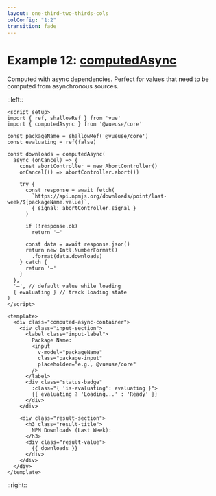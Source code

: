 ```yaml
---
layout: one-third-two-thirds-cols
colConfig: "1:2"
transition: fade
---
```


# Example 12: [computedAsync](https://vueuse.org/core/computedAsync/)

Computed with async dependencies. Perfect for values that need to be computed from asynchronous sources.

::left::

```vue
<script setup>
import { ref, shallowRef } from 'vue'
import { computedAsync } from '@vueuse/core'

const packageName = shallowRef('@vueuse/core')
const evaluating = ref(false)

const downloads = computedAsync(
  async (onCancel) => {
    const abortController = new AbortController()
    onCancel(() => abortController.abort())

    try {
      const response = await fetch(
        `https://api.npmjs.org/downloads/point/last-week/${packageName.value}`,
        { signal: abortController.signal }
      )

      if (!response.ok)
        return '—'

      const data = await response.json()
      return new Intl.NumberFormat()
        .format(data.downloads)
    } catch {
      return '—'
    }
  },
  '—', // default value while loading
  { evaluating } // track loading state
)
</script>

<template>
  <div class="computed-async-container">
    <div class="input-section">
      <label class="input-label">
        Package Name:
        <input
          v-model="packageName"
          class="package-input"
          placeholder="e.g., @vueuse/core"
        />
      </label>
      <div class="status-badge"
        :class="{ 'is-evaluating': evaluating }">
        {{ evaluating ? 'Loading...' : 'Ready' }}
      </div>
    </div>

    <div class="result-section">
      <h3 class="result-title">
        NPM Downloads (Last Week):
      </h3>
      <div class="result-value">
        {{ downloads }}
      </div>
    </div>
  </div>
</template>
```

::right::

<ComputedAsyncDemo />

<style scoped>
.slidev-code-wrapper pre {
  height: calc(100vh - 430px);
}
</style>

<!--
PRESENTER NOTES:
- computedAsync solves the async computed property problem
- Key features:
  - Handles async dependencies elegantly
  - Provides loading state tracking
  - Supports cancellation
  - Automatic error handling
  - Default values while loading
- In this example:
  - Fetches NPM package downloads
  - Shows loading states
  - Handles errors gracefully
  - Auto-updates on input change
- Common use cases:
  - API data dependencies
  - Complex async calculations
  - Real-time data updates
  - Resource fetching
  - Derived async state
- Advanced features:
  - Cancellation support
  - Error handling
  - Loading state tracking
  - Default values
  - Debouncing/throttling support
-->
